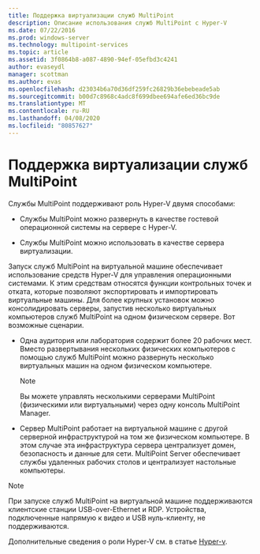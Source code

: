 ```yaml
---
title: Поддержка виртуализации служб MultiPoint
description: Описание использования служб MultiPoint с Hyper-V
ms.date: 07/22/2016
ms.prod: windows-server
ms.technology: multipoint-services
ms.topic: article
ms.assetid: 3f0864b8-a087-4890-94ef-05efbd3c4241
author: evaseydl
manager: scottman
ms.author: evas
ms.openlocfilehash: d23034b6a70d36df259fc26829b36ebebeade5ab
ms.sourcegitcommit: b00d7c8968c4adc8f699dbee694afe6ed36bc9de
ms.translationtype: MT
ms.contentlocale: ru-RU
ms.lasthandoff: 04/08/2020
ms.locfileid: "80857627"
---
```

# <a name="multipoint-services-virtualization-support"></a>Поддержка виртуализации служб MultiPoint
Службы MultiPoint поддерживают роль Hyper-V двумя способами:  
  
-   Службы MultiPoint можно развернуть в качестве гостевой операционной системы на сервере с Hyper-V.  
  
-   Службы MultiPoint можно использовать в качестве сервера виртуализации.   
  
Запуск служб MultiPoint на виртуальной машине обеспечивает использование средств Hyper-V для управления операционными системами. К этим средствам относятся функции контрольных точек и отката, которые позволяют экспортировать и импортировать виртуальные машины. Для более крупных установок можно консолидировать серверы, запустив несколько виртуальных компьютеров служб MultiPoint на одном физическом сервере. Вот возможные сценарии.  
  
-   Одна аудитория или лаборатория содержит более 20 рабочих мест. Вместо развертывания нескольких физических компьютеров с помощью служб MultiPoint можно развернуть несколько виртуальных машин на одном физическом компьютере.  
  
    > [!NOTE]  
    > Вы можете управлять несколькими серверами MultiPoint (физическими или виртуальными) через одну консоль MultiPoint Manager.  
  
-   Сервер MultiPoint работает на виртуальной машине с другой серверной инфраструктурой на том же физическом компьютере. В этом случае эта инфраструктура сервера централизует домен, безопасность и данные для сети. MultiPoint Server обеспечивает службы удаленных рабочих столов и централизует настольные компьютеры.  
  
> [!NOTE]  
> При запуске служб MultiPoint на виртуальной машине поддерживаются клиентские станции USB-over-Ethernet и RDP. Устройства, подключенные напрямую к видео и USB нуль-клиенту, не поддерживаются.  
  
Дополнительные сведения о роли Hyper-V см. в статье [Hyper-v](../../virtualization/hyper-v/hyper-v-on-windows-server.md).  